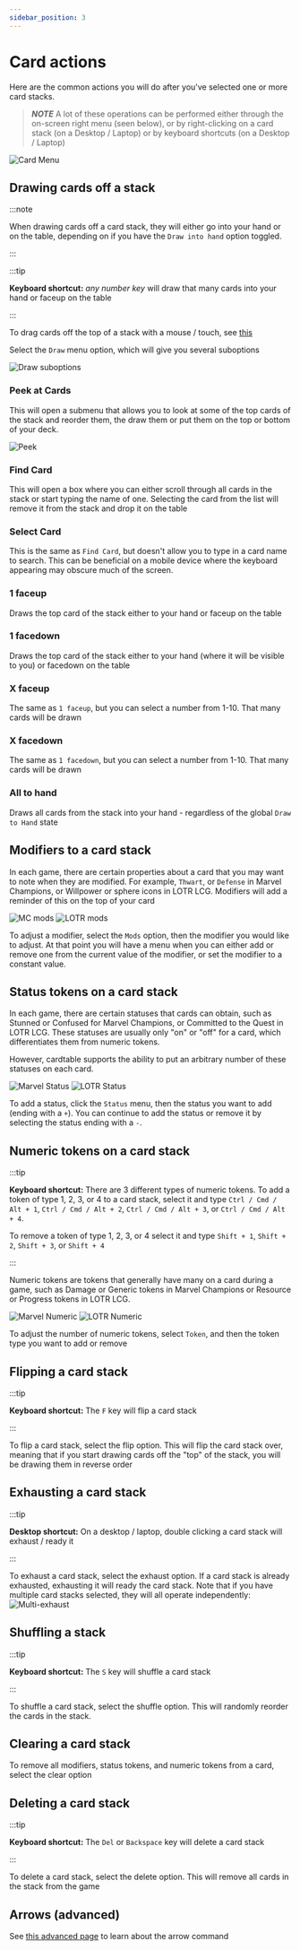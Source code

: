 ```yaml
---
sidebar_position: 3
---
```


# Card actions

Here are the common actions you will do after you've selected one or more card stacks.

> **_NOTE_** A lot of these operations can be performed either through the on-screen right menu (seen below), or by right-clicking on a card stack (on a Desktop / Laptop) or by keyboard shortcuts (on a Desktop / Laptop)

![Card Menu](./img/contextual-menu-3-22-2024.png)

## Drawing cards off a stack

:::note

When drawing cards off a card stack, they will either go into your hand or on the table, depending on if you have the `Draw into hand` option toggled.

:::

:::tip

**Keyboard shortcut:** _any number key_ will draw that many cards into your hand or faceup on the table

:::

To drag cards off the top of a stack with a mouse / touch, see [this](./cards#pulling-a-card-off-a-stack)

Select the `Draw` menu option, which will give you several suboptions

![Draw suboptions](./img/draw-suboptions.png)

### Peek at Cards

This will open a submenu that allows you to look at some of the top cards of the stack and reorder them, the draw them or put them on the top or bottom of your deck.

![Peek](./img/peek.gif)

### Find Card

This will open a box where you can either scroll through all cards in the stack or start typing the name of one. Selecting the card from the list will remove it from the stack and drop it on the table

### Select Card

This is the same as `Find Card`, but doesn't allow you to type in a card name to search. This can be beneficial on a mobile device where the keyboard appearing may obscure much of the screen.

### 1 faceup

Draws the top card of the stack either to your hand or faceup on the table

### 1 facedown

Draws the top card of the stack either to your hand (where it will be visible to you) or facedown on the table

### X faceup

The same as `1 faceup`, but you can select a number from 1-10. That many cards will be drawn

### X facedown

The same as `1 facedown`, but you can select a number from 1-10. That many cards will be drawn

### All to hand

Draws all cards from the stack into your hand - regardless of the global `Draw to Hand` state

## Modifiers to a card stack

In each game, there are certain properties about a card that you may want to note when they are modified. For example, `Thwart`, or `Defense` in Marvel Champions, or Willpower or sphere icons in LOTR LCG. Modifiers will add a reminder of this on the top of your card

![MC mods](./img/mc-mods.png) ![LOTR mods](./img/lotr-mods.png)

To adjust a modifier, select the `Mods` option, then the modifier you would like to adjust. At that point you will have a menu when you can either add or remove one from the current value of the modifier, or set the modifier to a constant value.

## Status tokens on a card stack

In each game, there are certain statuses that cards can obtain, such as Stunned or Confused for Marvel Champions, or Committed to the Quest in LOTR LCG. These statuses are usually only "on" or "off" for a card, which differentiates them from numeric tokens.

However, cardtable supports the ability to put an arbitrary number of these statuses on each card.

![Marvel Status](./img/mc-status.png) ![LOTR Status](./img/lotr-status.png)

To add a status, click the `Status` menu, then the status you want to add (ending with a `+`). You can continue to add the status or remove it by selecting the status ending with a `-`.

## Numeric tokens on a card stack

:::tip

**Keyboard shortcut:** There are 3 different types of numeric tokens. To add a token of type 1, 2, 3, or 4 to a card stack, select it and type `Ctrl / Cmd / Alt + 1`, `Ctrl / Cmd / Alt + 2`, `Ctrl / Cmd / Alt + 3`, or `Ctrl / Cmd / Alt + 4`.

To remove a token of type 1, 2, 3, or 4 select it and type `Shift + 1`, `Shift + 2`, `Shift + 3`, or `Shift + 4`

:::

Numeric tokens are tokens that generally have many on a card during a game, such as Damage or Generic tokens in Marvel Champions or Resource or Progress tokens in LOTR LCG.

![Marvel Numeric](./img/mc-numeric.png) ![LOTR Numeric](./img/lotr-numeric.png)

To adjust the number of numeric tokens, select `Token`, and then the token type you want to add or remove

## Flipping a card stack

:::tip

**Keyboard shortcut:** The `F` key will flip a card stack

:::

To flip a card stack, select the flip option. This will flip the card stack over, meaning that if you start drawing cards off the "top" of the stack, you will be drawing them in reverse order

## Exhausting a card stack

:::tip

**Desktop shortcut:** On a desktop / laptop, double clicking a card stack will exhaust / ready it

:::

To exhaust a card stack, select the exhaust option. If a card stack is already exhausted, exhausting it will ready the card stack. Note that if you have multiple card stacks selected, they will all operate independently:
![Multi-exhaust](./img/multi-exhaust.gif)

## Shuffling a stack

:::tip

**Keyboard shortcut:** The `S` key will shuffle a card stack

:::

To shuffle a card stack, select the shuffle option. This will randomly reorder the cards in the stack.

## Clearing a card stack

To remove all modifiers, status tokens, and numeric tokens from a card, select the clear option

## Deleting a card stack

:::tip

**Keyboard shortcut:** The `Del` or `Backspace` key will delete a card stack

:::

To delete a card stack, select the delete option. This will remove all cards in the stack from the game

## Arrows (advanced)

See [this advanced page](../advanced/arrows) to learn about the arrow command
